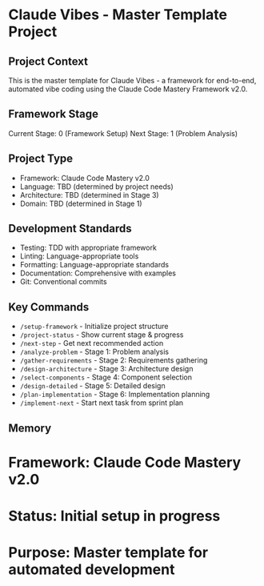# Claude Vibes - Master Template Project

## Project Context
This is the master template for Claude Vibes - a framework for end-to-end, automated vibe coding using the Claude Code Mastery Framework v2.0.

## Framework Stage
Current Stage: 0 (Framework Setup)
Next Stage: 1 (Problem Analysis)

## Project Type
- Framework: Claude Code Mastery v2.0
- Language: TBD (determined by project needs)
- Architecture: TBD (determined in Stage 3)
- Domain: TBD (determined in Stage 1)

## Development Standards
- Testing: TDD with appropriate framework
- Linting: Language-appropriate tools
- Formatting: Language-appropriate standards
- Documentation: Comprehensive with examples
- Git: Conventional commits

## Key Commands
- `/setup-framework` - Initialize project structure
- `/project-status` - Show current stage & progress
- `/next-step` - Get next recommended action
- `/analyze-problem` - Stage 1: Problem analysis
- `/gather-requirements` - Stage 2: Requirements gathering
- `/design-architecture` - Stage 3: Architecture design
- `/select-components` - Stage 4: Component selection
- `/design-detailed` - Stage 5: Detailed design
- `/plan-implementation` - Stage 6: Implementation planning
- `/implement-next` - Start next task from sprint plan

## Memory
# Framework: Claude Code Mastery v2.0
# Status: Initial setup in progress
# Purpose: Master template for automated development